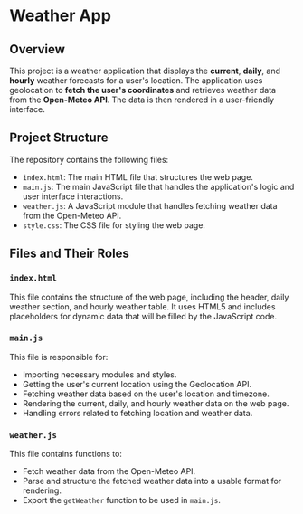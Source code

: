 # Weather App

## Overview
This project is a weather application that displays the **current**, **daily**, and **hourly** weather forecasts for a user's location. The application uses geolocation to **fetch the user's coordinates** and retrieves weather data from the **Open-Meteo API**. The data is then rendered in a user-friendly interface.

## Project Structure
The repository contains the following files:

- `index.html`: The main HTML file that structures the web page.
- `main.js`: The main JavaScript file that handles the application's logic and user interface interactions.
- `weather.js`: A JavaScript module that handles fetching weather data from the Open-Meteo API.
- `style.css`: The CSS file for styling the web page.

## Files and Their Roles

### `index.html`
This file contains the structure of the web page, including the header, daily weather section, and hourly weather table. It uses HTML5 and includes placeholders for dynamic data that will be filled by the JavaScript code.

### `main.js`
This file is responsible for:
- Importing necessary modules and styles.
- Getting the user's current location using the Geolocation API.
- Fetching weather data based on the user's location and timezone.
- Rendering the current, daily, and hourly weather data on the web page.
- Handling errors related to fetching location and weather data.

### `weather.js`
This file contains functions to:
- Fetch weather data from the Open-Meteo API.
- Parse and structure the fetched weather data into a usable format for rendering.
- Export the `getWeather` function to be used in `main.js`.
